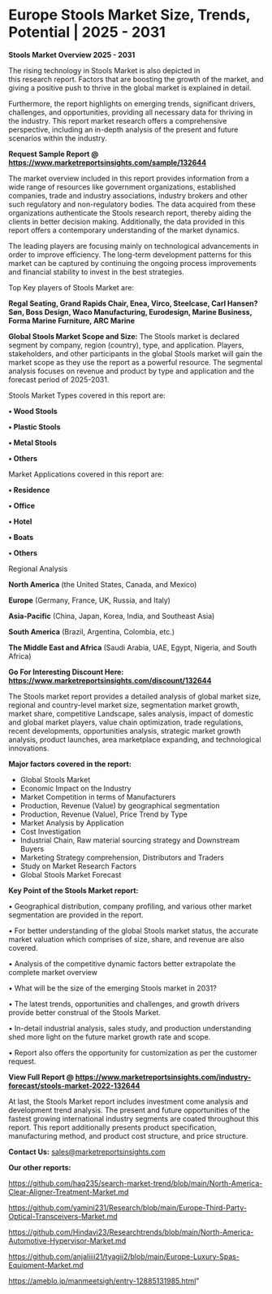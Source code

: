 # Europe Stools Market Size, Trends, Potential | 2025 - 2031

<Strong> Stools Market Overview 2025 - 2031</strong>

The rising technology in Stools Market is also depicted in this research report. Factors that are boosting the growth of the market, and giving a positive push to thrive in the global market is explained in detail.

Furthermore, the report highlights on emerging trends, significant drivers, challenges, and opportunities, providing all necessary data for thriving in the industry. This report market research offers a comprehensive perspective, including an in-depth analysis of the present and future scenarios within the industry.

<strong>Request Sample Report @ <a href=https://www.marketreportsinsights.com/sample/132644>https://www.marketreportsinsights.com/sample/132644</a></strong>

The market overview included in this report provides information from a wide range of resources like government organizations, established companies, trade and industry associations, industry brokers and other such regulatory and non-regulatory bodies. The data acquired from these organizations authenticate the Stools research report, thereby aiding the clients in better decision making. Additionally, the data provided in this report offers a contemporary understanding of the market dynamics.

The leading players are focusing mainly on technological advancements in order to improve efficiency. The long-term development patterns for this market can be captured by continuing the ongoing process improvements and financial stability to invest in the best strategies.

Top Key players of Stools Market are:

<strong>Regal Seating, Grand Rapids Chair, Enea, Virco, Steelcase, Carl Hansen?Søn, Boss Design, Waco Manufacturing, Eurodesign, Marine Business, Forma Marine Furniture, ARC Marine</strong>

<strong><b>Global Stools Market Scope and Size:</b></strong>
The Stools market is declared segment by company, region (country), type, and application. Players, stakeholders, and other participants in the global Stools market will gain the market scope as they use the report as a powerful resource. The segmental analysis focuses on revenue and product by type and application and the forecast period of 2025-2031.

Stools Market Types covered in this report are:

<strong>• Wood Stools

• Plastic Stools

• Metal Stools

• Others</strong>

Market Applications covered in this report are:

<strong>• Residence

• Office

• Hotel

• Boats

• Others</strong> 

Regional Analysis

<strong>North America</strong> (the United States, Canada, and Mexico)

<strong>Europe</strong> (Germany, France, UK, Russia, and Italy)

<strong>Asia-Pacific</strong> (China, Japan, Korea, India, and Southeast Asia)

<strong>South America</strong> (Brazil, Argentina, Colombia, etc.)

<strong>The Middle East and Africa</strong> (Saudi Arabia, UAE, Egypt, Nigeria, and South Africa)

<strong>Go For Interesting Discount Here: <a href=https://www.marketreportsinsights.com/discount/132644>https://www.marketreportsinsights.com/discount/132644</a></strong>

The Stools market report provides a detailed analysis of global market size, regional and country-level market size, segmentation market growth, market share, competitive Landscape, sales analysis, impact of domestic and global market players, value chain optimization, trade regulations, recent developments, opportunities analysis, strategic market growth analysis, product launches, area marketplace expanding, and technological innovations.

<strong><b>Major factors covered in the report:</b></strong>
<ul>
  <li>Global Stools Market </li>
  <li>Economic Impact on the Industry</li>
  <li>Market Competition in terms of Manufacturers</li>
  <li>Production, Revenue (Value) by geographical segmentation</li>
  <li>Production, Revenue (Value), Price Trend by Type</li>
  <li>Market Analysis by Application</li>
  <li>Cost Investigation</li>
  <li>Industrial Chain, Raw material sourcing strategy and Downstream Buyers</li>
  <li>Marketing Strategy comprehension, Distributors and Traders</li>
  <li>Study on Market Research Factors</li>
  <li>Global Stools Market Forecast</li>
</ul>

<strong><b>Key Point of the Stools Market report:</b></strong>

• Geographical distribution, company profiling, and various other market segmentation are provided in the report.

• For better understanding of the global Stools market status, the accurate market valuation which comprises of size, share, and revenue are also covered.

• Analysis of the competitive dynamic factors better extrapolate the complete market overview

• What will be the size of the emerging Stools market in 2031?

• The latest trends, opportunities and challenges, and growth drivers provide better construal of the Stools Market.

• In-detail industrial analysis, sales study, and production understanding shed more light on the future market growth rate and scope.

• Report also offers the opportunity for customization as per the customer request.

<strong><b>View Full Report @ <a href=https://www.marketreportsinsights.com/industry-forecast/stools-market-2022-132644>https://www.marketreportsinsights.com/industry-forecast/stools-market-2022-132644</a></b></strong>


At last, the Stools Market report includes investment come analysis and development trend analysis. The present and future opportunities of the fastest growing international industry segments are coated throughout this report. This report additionally presents product specification, manufacturing method, and product cost structure, and price structure.

<strong>Contact Us:</strong>
sales@marketreportsinsights.com

<strong>Our other reports:</strong>

<a href=https://github.com/haq235/search-market-trend/blob/main/North-America-Clear-Aligner-Treatment-Market.md>https://github.com/haq235/search-market-trend/blob/main/North-America-Clear-Aligner-Treatment-Market.md</a>

<a href=https://github.com/yamini231/Research/blob/main/Europe-Third-Party-Optical-Transceivers-Market.md>https://github.com/yamini231/Research/blob/main/Europe-Third-Party-Optical-Transceivers-Market.md</a>

<a href=https://github.com/Hindavi23/Researchtrends/blob/main/North-America-Automotive-Hypervisor-Market.md>https://github.com/Hindavi23/Researchtrends/blob/main/North-America-Automotive-Hypervisor-Market.md</a>

<a href=https://github.com/anjaliiii21/tyagii2/blob/main/Europe-Luxury-Spas-Equipment-Market.md>https://github.com/anjaliiii21/tyagii2/blob/main/Europe-Luxury-Spas-Equipment-Market.md</a>

<a href=https://ameblo.jp/manmeetsigh/entry-12885131985.html>https://ameblo.jp/manmeetsigh/entry-12885131985.html</a>"
